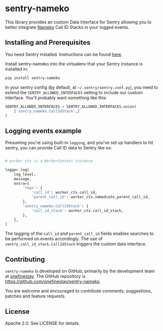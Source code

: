 # sentry-nameko

This library provides an custom Data Interface for Sentry allowing you to better
integrate [Nameko](https://github.com/onefinestay/nameko) Call ID Stacks in your
logged events.

## Installing and Prerequisites

You need Sentry installed. Instructions can be found
[here](http://sentry.readthedocs.org/en/latest/quickstart/index.html).

Install sentry-nameko into the virtualenv that your Sentry instance is installed
in:

```bash
pip install sentry-nameko
```

In your sentry config (by default, at `~/.sentry/sentry.conf.py`), you need to
extend the `SENTRY_ALLOWED_INTERFACES` setting to include our custom interface.
You'll probably want something like this:

```python
SENTRY_ALLOWED_INTERFACES = SENTRY_ALLOWED_INTERFACES.union(
    ['sentry_nameko.CallIdStack',]
)
```

## Logging events example

Presuming you're using built-in `logging`, and you've set up handlers to hit
sentry, you can provide Call ID data to Sentry like so:

```python

# worker_ctx is a WorkerContext instance

logger.log(
    log_level,
    message,
    extra={
        'tags': {
            'call_id': worker_ctx.call_id,
            'parent_call_id': worker_ctx.immediate_parent_call_id,
        },
        'sentry_nameko.CallIdStack': {
            'call_id_stack': worker_ctx.call_id_stack,
        },
    },
)

```

The tagging of the `call_id` and `parent_call_id` fields enables searches to be
performed on events accordingly. The use of `sentry_call_id_stack.CallIdStack`
triggers the custom data interface.

## Contributing

`sentry-nameko` is developed on GitHub, primarily by the development team at
[onefinestay](http://www.onefinestay.com). The GitHub repository is
https://github.com/onefinestay/sentry-nameko.

You are welcome and encouraged to contribute comments, suggestions, patches
and feature requests.

## License

Apache 2.0. See LICENSE for details.
